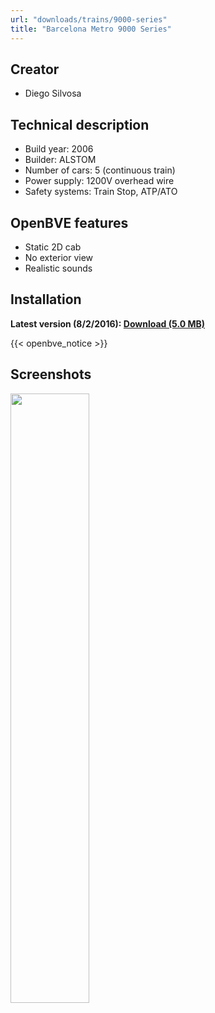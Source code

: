 ```yaml
---
url: "downloads/trains/9000-series"
title: "Barcelona Metro 9000 Series"
---
```

## Creator

* Diego Silvosa

## Technical description

* Build year: 2006
* Builder: ALSTOM
* Number of cars: 5 (continuous train)
* Power supply: 1200V overhead wire
* Safety systems: Train Stop, ATP/ATO

## OpenBVE features

* Static 2D cab
* No exterior view
* Realistic sounds

## Installation

**Latest version (8/2/2016): [Download (5.0 MB)](https://github.com/MarcRiera/FCMB-9000/releases/download/v1.0/FCMB_9000_v1.0.obp)**

{{< openbve_notice >}}

## Screenshots

<a href="/images/trens/9000/2.png" target="_blank"><img style="width: 50%; margin-bottom: 1em;" src="/images/trens/9000/2.png" /></a>

